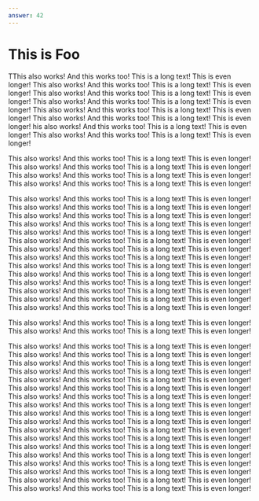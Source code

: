 ```yaml
---
answer: 42
---
```

# This is Foo

TThis also works! And this works too! This is a long text! This is even longer! This also works! And this works too! This is a long text! This is even longer! This also works! And this works too! This is a long text! This is even longer! This also works! And this works too! This is a long text! This is even longer! This also works! And this works too! This is a long text! This is even longer! This also works! And this works too! This is a long text! This is even longer! his also works! And this works too! This is a long text! This is even longer! This also works! And this works too! This is a long text! This is even longer!

This also works! And this works too! This is a long text! This is even longer! This also works! And this works too! This is a long text! This is even longer! This also works! And this works too! This is a long text! This is even longer! This also works! And this works too! This is a long text! This is even longer!

This also works! And this works too! This is a long text! This is even longer! This also works! And this works too! This is a long text! This is even longer! This also works! And this works too! This is a long text! This is even longer! This also works! And this works too! This is a long text! This is even longer! This also works! And this works too! This is a long text! This is even longer! This also works! And this works too! This is a long text! This is even longer! This also works! And this works too! This is a long text! This is even longer! This also works! And this works too! This is a long text! This is even longer! This also works! And this works too! This is a long text! This is even longer! This also works! And this works too! This is a long text! This is even longer! This also works! And this works too! This is a long text! This is even longer! This also works! And this works too! This is a long text! This is even longer! This also works! And this works too! This is a long text! This is even longer! This also works! And this works too! This is a long text! This is even longer!

This also works! And this works too! This is a long text! This is even longer! This also works! And this works too! This is a long text! This is even longer!

This also works! And this works too! This is a long text! This is even longer! This also works! And this works too! This is a long text! This is even longer! This also works! And this works too! This is a long text! This is even longer! This also works! And this works too! This is a long text! This is even longer! This also works! And this works too! This is a long text! This is even longer! This also works! And this works too! This is a long text! This is even longer! This also works! And this works too! This is a long text! This is even longer! This also works! And this works too! This is a long text! This is even longer! This also works! And this works too! This is a long text! This is even longer! This also works! And this works too! This is a long text! This is even longer! This also works! And this works too! This is a long text! This is even longer! This also works! And this works too! This is a long text! This is even longer! This also works! And this works too! This is a long text! This is even longer! This also works! And this works too! This is a long text! This is even longer! This also works! And this works too! This is a long text! This is even longer! This also works! And this works too! This is a long text! This is even longer! This also works! And this works too! This is a long text! This is even longer! This also works! And this works too! This is a long text! This is even longer!
